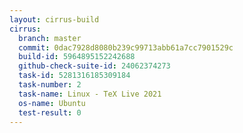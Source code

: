```yaml
---
layout: cirrus-build
cirrus:
  branch: master
  commit: 0dac7928d8080b239c99713abb61a7cc7901529c
  build-id: 5964895152242688
  github-check-suite-id: 24062374273
  task-id: 5281316185309184
  task-number: 2
  task-name: Linux - TeX Live 2021
  os-name: Ubuntu
  test-result: 0
---
```


